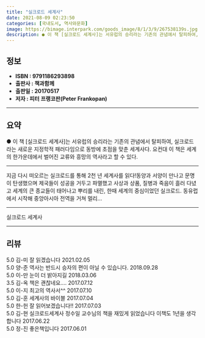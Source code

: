 ```yaml
---
title: "실크로드 세계사"
date: 2021-08-09 02:23:50
categories: [국내도서, 역사와문화]
image: https://bimage.interpark.com/goods_image/8/1/3/9/267538139s.jpg
description: ● 이 책 [실크로드 세계사]는 서유럽의 승리라는 기존의 관념에서 탈피하여, 실크로드라는 새로운 지정학적 패러다임으로 동방에 초점을 맞춘 세계사다. 요컨대 이 책은 세계의 한가운데에서 벌어진 교류와 흥망의 역사라고 할 수 있다.
---
```


## **정보**

- **ISBN : 9791186293898**
- **출판사 : 책과함께**
- **출판일 : 20170517**
- **저자 : 피터 프랭코판(Peter Frankopan)**

------



## **요약**

●  이 책 [실크로드 세계사]는 서유럽의 승리라는 기존의 관념에서 탈피하여, 실크로드라는 새로운 지정학적 패러다임으로 동방에 초점을 맞춘 세계사다. 요컨대 이 책은 세계의 한가운데에서 벌어진 교류와 흥망의 역사라고 할 수 있다.

------

지금 다시 떠오르는 실크로드를 통해 2천 년 세계사를 읽다!동양과 서양이 만나고 문명이 탄생했으며 제국들이 성공을 거두고 파멸했고 사상과 상품, 질병과 죽음이 흘러 다녔고 세계의 큰 종교들이 태어나고 뿌리를 내린, 한때 세계의 중심이었던 실크로드. 동유럽에서 시작해 중앙아시아 전역을 거쳐 멀리... 

------


실크로드 세계사 

------


## **리뷰** 

5.0 김-미 잘 읽겠습니다 2021.02.05 <br/>5.0 양-준 역사는 반드시 승자의 편이 아닐 수 있습니다.  2018.09.28 <br/>5.0 이-만 눈이 더 밝아지길 2018.03.06 <br/>3.5 김-옥 책은 괜찮네요.... 2017.07.12 <br/>5.0 이-지 최고의 역사서^^ 2017.07.10 <br/>5.0 김-훈 세계사의 바이블 2017.07.04 <br/>5.0 한-헌 잘 읽어보겠습니다!! 2017.07.03 <br/>5.0 김-현 실크로드세계사
정수일 교수님의 책을 재밌게 읽었습니다
이책도 1년을 생각합니다 2017.06.22 <br/>5.0 정-진 좋은책입니다 2017.06.01 <br/>